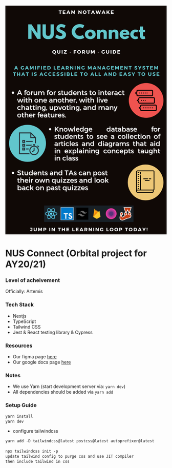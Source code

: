 
![poster](https://github.com/notawakestudio/NUSConnect/blob/main/public/NotAwake.png?raw=true)
# NUS Connect (Orbital project for AY20/21)

### Level of acheivement

Officially: Artemis

### Tech Stack

- Nextjs
- TypeScript
- Tailwind CSS
- Jest & React testing library & Cypress

### Resources

- Our figma page [here](https://www.figma.com/file/G0ajAThyYnljoAg9M25ahR/Not-Awake-team-library?node-id=0%3A1)
- Our google docs page [here](https://docs.google.com/document/d/1gVK1er13XGxM9K4T8hWutoqQm9WUkyBN_oKn4uAAlRk/edit)

### Notes

- We use Yarn (start development server via: `yarn dev`)
- All dependencies should be added via `yarn add`

### Setup Guide

```
yarn install
yarn dev
```

- configure tailwindcss

```
yarn add -D tailwindcss@latest postcss@latest autoprefixer@latest

npx tailwindcss init -p
update tailwind config to purge css and use JIT compiler
then include tailwind in css
```
